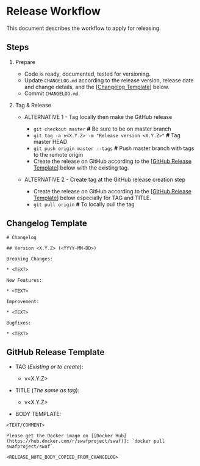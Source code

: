 # Release Workflow

This document describes the workflow to apply for releasing.

## Steps

1. Prepare

    * Code is ready, documented, tested for versioning.
    * Update `CHANGELOG.md` according to the release version, release date and change details, and the [[Changelog Template](#changelog-template)] below.
    * Commit `CHANGELOG.md`.

2. Tag & Release

    * ALTERNATIVE 1 - Tag locally then make the GitHub release

      * `git checkout master` **#** Be sure to be on master branch
      * `git tag -a v<X.Y.Z> -m "Release version <X.Y.Z>"` **#** Tag master HEAD
      * `git push origin master --tags` **#** Push master branch with tags to the remote origin
      * Create the release on GitHub according to the [[GitHub Release Template](#github-release-template)] below with the existing tag.

    * ALTERNATIVE 2 - Create tag at the GitHub release creation step

      * Create the release on GitHub according to the [[GitHub Release Template](#github-release-template)] below especially for TAG and TITLE.
      * `git pull origin` **#** To locally pull the tag

## Changelog Template

```text
# Changelog

## Version <X.Y.Z> (<YYYY-MM-DD>)

Breaking Changes:

* <TEXT>

New Features:

* <TEXT>

Improvement:

* <TEXT>

Bugfixes:

* <TEXT>
```

## GitHub Release Template

* TAG (_Existing or to create_):

  * v<X.Y.Z>

* TITLE (_The same as tag_):

  * v<X.Y.Z>

* BODY TEMPLATE:

```text
<TEXT/COMMENT>

Please get the Docker image on [[Docker Hub](https://hub.docker.com/r/swafproject/swaf)]: `docker pull swafproject/swaf`

<RELEASE_NOTE_BODY_COPIED_FROM_CHANGELOG>
```

